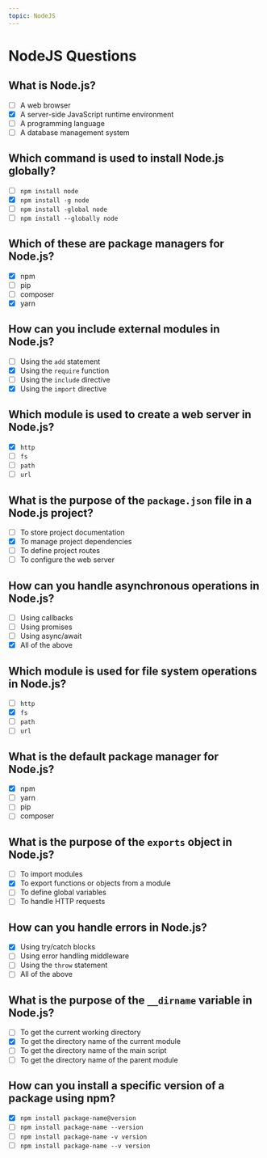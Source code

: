 ```yaml
---
topic: NodeJS
---
```


# NodeJS Questions

## What is Node.js?

- [ ] A web browser
- [x] A server-side JavaScript runtime environment
- [ ] A programming language
- [ ] A database management system

## Which command is used to install Node.js globally?

- [ ] `npm install node`
- [x] `npm install -g node`
- [ ] `npm install -global node`
- [ ] `npm install --globally node`

## Which of these are package managers for Node.js?

- [x] npm
- [ ] pip
- [ ] composer
- [x] yarn

## How can you include external modules in Node.js?

- [ ] Using the `add` statement
- [x] Using the `require` function
- [ ] Using the `include` directive
- [x] Using the `import` directive

## Which module is used to create a web server in Node.js?

- [x] `http`
- [ ] `fs`
- [ ] `path`
- [ ] `url`

## What is the purpose of the `package.json` file in a Node.js project?

- [ ] To store project documentation
- [x] To manage project dependencies
- [ ] To define project routes
- [ ] To configure the web server

## How can you handle asynchronous operations in Node.js?

- [ ] Using callbacks
- [ ] Using promises
- [ ] Using async/await
- [x] All of the above

## Which module is used for file system operations in Node.js?

- [ ] `http`
- [x] `fs`
- [ ] `path`
- [ ] `url`

## What is the default package manager for Node.js?

- [x] npm
- [ ] yarn
- [ ] pip
- [ ] composer

## What is the purpose of the `exports` object in Node.js?

- [ ] To import modules
- [x] To export functions or objects from a module
- [ ] To define global variables
- [ ] To handle HTTP requests

## How can you handle errors in Node.js?

- [x] Using try/catch blocks
- [ ] Using error handling middleware
- [ ] Using the `throw` statement
- [ ] All of the above

## What is the purpose of the `__dirname` variable in Node.js?

- [ ] To get the current working directory
- [x] To get the directory name of the current module
- [ ] To get the directory name of the main script
- [ ] To get the directory name of the parent module

## How can you install a specific version of a package using npm?

- [x] `npm install package-name@version`
- [ ] `npm install package-name --version`
- [ ] `npm install package-name -v version`
- [ ] `npm install package-name --v version`
